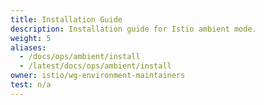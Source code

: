 ```yaml
---
title: Installation Guide
description: Installation guide for Istio ambient mode.
weight: 5
aliases:
  - /docs/ops/ambient/install
  - /latest/docs/ops/ambient/install
owner: istio/wg-environment-maintainers
test: n/a
---
```


